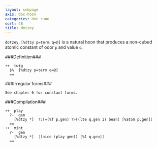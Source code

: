 ```yaml
---
layout: subpage
axis: doc-hoon
categories: dot rune
sort: 48
title: dotzey
---
```




`dotzey`, `[%dtzy p=term q=@]` is a natural hoon that produces a
non-cubed atomic constant of odor `p` and value `q`.

###Definition###

    ++  twig  
      $%  [%dtzy p=term q=@]
      ==

###Irregular forms###

    See chapter 6 for constant forms.

###Compilation###
    
    ++  play
      ?-  gen
        [%dtzy *]  ?:(=(%f p.gen) ?>((lte q.gen 1) bean) [%atom p.gen])
      ==
    ++  mint
      ?-  gen
        [%dtzy *]  [(nice (play gen)) [%1 q.gen]]
      ==


